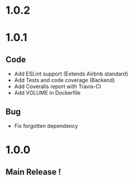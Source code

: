 # 1.0.2

# 1.0.1
## Code
* Add ESLint support (Extends Airbnb standard)
* Add Tests and code coverage (Backend)
* Add Coveralls report with Travis-CI
* Add VOLUME in Dockerfile
## Bug
* Fix forgotten dependency

# 1.0.0
## Main Release !
